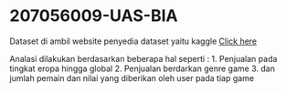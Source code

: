 # 207056009-UAS-BIA

Dataset di ambil website penyedia dataset yaitu kaggle <a href="https://www.kaggle.com/rush4ratio/video-game-sales-with-ratings">Click here</a>

Analasi dilakukan berdasarkan beberapa hal seperti :
        1. Penjualan pada tingkat eropa hingga global
        2. Penjualan berdarkan genre game
        3. dan jumlah pemain dan nilai yang diberikan oleh user pada tiap game